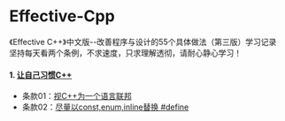 # Effective-Cpp

《Effective C++》中文版--改善程序与设计的55个具体做法（第三版）学习记录<br>
坚持每天看两个条例，不求速度，只求理解透彻，请耐心静心学习！

#### 1. [让自己习惯C++](https://github.com/Tramac/Effective-Cpp/tree/master/Chapter1)
* 条款01：[视C++为一个语言联邦](https://github.com/Tramac/Effective-Cpp/tree/master/Chapter1/item01)
* 条款02：[尽量以const,enum,inline替换 #define](https://github.com/Tramac/Effective-Cpp/tree/master/Chapter1/item02)
